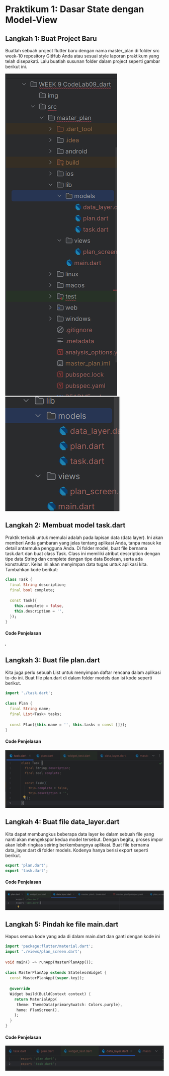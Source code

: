# Praktikum 1: Dasar State dengan Model-View

## Langkah 1: Buat Project Baru
Buatlah sebuah project flutter baru dengan nama master_plan di folder src week-10 repository 
GitHub Anda atau sesuai style laporan praktikum yang telah disepakati. Lalu buatlah susunan folder dalam project seperti gambar berikut ini.

![1.png](img/1.png)
![2.png](img/2.png)

## Langkah 2: Membuat model task.dart

Praktik terbaik untuk memulai adalah pada lapisan data (data layer). Ini akan memberi Anda gambaran yang jelas tentang aplikasi Anda, 
tanpa masuk ke detail antarmuka pengguna Anda. Di folder model, buat file bernama task.dart dan buat class Task. Class ini memiliki atribut description dengan tipe data String dan complete dengan tipe data Boolean, 
serta ada konstruktor. Kelas ini akan menyimpan data tugas untuk aplikasi kita. Tambahkan kode berikut: 

```dart
class Task {
  final String description;
  final bool complete;
  
  const Task({
    this.complete = false,
    this.description = '',
  });
}
```
#### Code Penjelasan
![3.png](img/3.png)

## Langkah 3: Buat file plan.dart
Kita juga perlu sebuah List untuk menyimpan daftar rencana dalam aplikasi to-do ini. Buat file plan.dart di dalam folder models dan isi kode seperti berikut.
```dart
import './task.dart';

class Plan {
  final String name;
  final List<Task> tasks;

  const Plan({this.name = '', this.tasks = const []});
}
```
#### Code Penjelasan
![4.png](img/4.png)


## Langkah 4: Buat file data_layer.dart
Kita dapat membungkus beberapa data layer ke dalam sebuah file yang nanti akan mengekspor kedua model tersebut. Dengan begitu, 
proses impor akan lebih ringkas seiring berkembangnya aplikasi. Buat file bernama data_layer.dart di folder models. Kodenya hanya berisi export seperti berikut.

```dart
export 'plan.dart';
export 'task.dart';
```
#### Code Penjelasan
![img.png](img/img.png)

## Langkah 5: Pindah ke file main.dart
Hapus semua kode yang ada di dalam main.dart dan ganti dengan kode ini

```dart
import 'package:flutter/material.dart';
import './views/plan_screen.dart';

void main() => runApp(MasterPlanApp());

class MasterPlanApp extends StatelessWidget {
  const MasterPlanApp({super.key});

  @override
  Widget build(BuildContext context) {
    return MaterialApp(
     theme: ThemeData(primarySwatch: Colors.purple),
     home: PlanScreen(), 
    );
  }
}
```
#### Code Penjelasan
![6.png](img/6.png)

